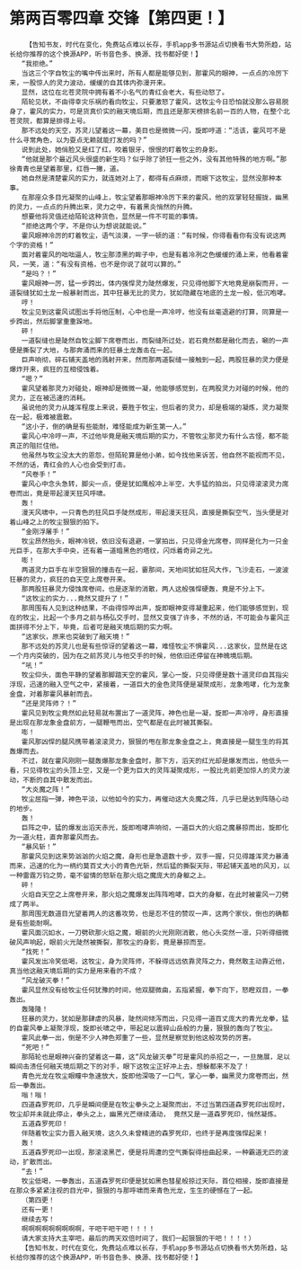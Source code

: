 # 第两百零四章 交锋【第四更！】
        【告知书友，时代在变化，免费站点难以长存，手机app多书源站点切换看书大势所趋，站长给你推荐的这个换源APP，听书音色多、换源、找书都好使！】
       “我拒绝。”
       当这三个字自牧尘的嘴中传出来时，所有人都是能够见到，那霍风的眼神，一点点的冷厉下来，一股惊人的灵力波动，缓缓的自其体内弥漫开来。
       显然，这位在北苍灵院中拥有着不小名气的青红会老大，有些动怒了。
       陌轮见状，不由得幸灾乐祸的看向牧尘，只要激怒了霍风，这牧尘今日恐怕就没那么容易脱身了，霍风的实力，可是货真价实的融天境后期，而且还是那天榜排名前一百的人物，在整个北苍灵院，都算是排得上号。
       那不远处的天空，苏灵儿望着这一幕，美目也是微微一闪，旋即哼道：“活该，霍风可不是什么寻常角色，以为耍点无赖就能打发的吗？”
       说到此处，她俏脸又是红了红，咬着银牙，恨恨的盯着牧尘的身影。
       “他就是那个最近风头很盛的新生吗？似乎除了骄狂一些之外，没有其他特殊的地方啊。”那徐青青也是望着那里，红唇一撇，道。
       她自然是清楚霍风的实力，就连她对上了，都得有点麻烦，而眼下这牧尘，显然没那种本事。
       在那座众多目光凝聚的山峰上，牧尘望着那眼神冷厉下来的霍风，他的双掌轻轻握拢，幽黑的灵力，一点点的升腾出来，灵力之中，有着黑炎悄然的升腾。
       想要他将灵值还给陌轮这种货色，显然是一件不可能的事情。
       “拒绝这两个字，不是你认为想说就能说。”
       霍风眼神冷厉的盯着牧尘，语气淡漠，一字一顿的道：“有时候，你得看看你有没有说这两个字的资格！”
       面对着霍风的咄咄逼人，牧尘那漆黑的眸子中，也是有着冷冽之色缓缓的涌上来，他看着霍风，一笑，道：“有没有资格，也不是你说了就可以算的。”
       “是吗？！”
       霍风眼神一厉，猛一步跨出，体内强悍灵力陡然爆发，只见得他脚下大地竟是崩裂而开，一道裂缝犹如土龙一般暴射而出，其中狂暴无比的灵力，犹如隐藏在地底的土龙一般，低沉咆哮。
       哼！
       牧尘见到这霍风试图出手将他压制，心中也是一声冷哼，他没有丝毫退避的打算，同算是一步跨出，然后脚掌重重跺地。
       砰！
       一道裂缝也是陡然自牧尘脚下席卷而出，而裂缝所过处，岩石竟然都是融化而去，唰的一声便是撕裂了大地，与那奔涌而来的狂暴土龙轰击在一起。
       巨声响彻，碎石铺天盖地的溅射开来，然而那两道裂缝一接触到一起，两股狂暴的灵力便是爆炸开来，疯狂的互相侵蚀着。
       “嗯？”
       霍风望着那灵力对碰处，眼神却是微微一凝，他能够感觉到，在两股灵力对碰的时候，他的灵力，正在被迅速的消耗。
       虽说他的灵力从雄浑程度上来说，要胜于牧尘，但后者的灵力，却是极端的凝炼，灵力凝聚在一起，极难被震散。
       “这小子，倒的确是有些能耐，难怪能成为新生第一人。”
       霍风心中冷哼一声，不过他毕竟是融天境后期的实力，不管牧尘那灵力有什么古怪，都不能真正的阻拦住他。
       他虽然与牧尘没太大的恩怨，但陌轮算是他小弟，如今找他来诉苦，他自然不能视而不见，不然的话，青红会的人心也会受到打击。
       “风卷手！”
       霍风心中念头急转，脚尖一点，便是犹如鹰般冲上半空，大手猛的拍出，只见得滚滚灵力席卷而出，竟是带起漫天狂风呼啸。
       轰！
       漫天风啸中，一只青色的狂风巨手陡然成形，带起漫天狂风，直接是撕裂空气，当头便是对着山峰之上的牧尘狠狠的拍下。
       “金刚浮屠手！”
       牧尘昂然抬头，眼神冷锐，依旧没有退避，一掌拍出，只见得金光席卷，同样是化为一只金光巨手，在那大手中央，还有着一道暗黑色的塔纹，闪烁着奇异之光。
       嘭！
       两道灵力巨手在半空狠狠的撞击在一起，霎那间，天地间犹如狂风大作，飞沙走石，一波波狂暴的灵力，疯狂的自天空上席卷开来。
       那两股狂暴灵力侵蚀席卷间，也是逐渐的消散，两人这般强悍硬轰，竟是不分上下。
       “这牧尘的实力...竟然又提升了！”
       那周围有人见到这种结果，不由得惊哗出声，旋即眼神变得凝重起来，他们能够感觉到，现在的牧尘，比起一个多月之前与杨弘交手时，显然又变强了许多，不然的话，不可能会与霍风正面拼得不分上下，毕竟，后者可是融天境后期的实力啊。
       “这家伙，原来也突破到了融天境！”
       那不远处的苏灵儿也是有些惊讶的望着这一幕，难怪牧尘不惧霍风...这家伙，显然是在这一个月内突破的，因为在之前苏灵儿与他交手的时候，他依旧还停留在神魄境后期。
       “吼！”
       牧尘仰头，面色平静的望着那脚踏天空的霍风，掌心一旋，只见得便是数十道灵印自其指尖浮现，迅速的融入空气之中，紧接着，一道巨大的金色灵阵便是凝聚成形，龙象咆哮，化为龙象金盘，对着那霍风暴射而去。
       “还是灵阵师？！”
       霍风见到牧尘竟然如此轻易就布置出了一道灵阵，神色也是一凝，旋即一声冷哼，身形直接是出现在那龙象金盘前方，一腿鞭甩而出，空气都是在此时被其撕裂。
       嘭！
       霍风那凶悍的腿风携带着滚滚灵力，狠狠的甩在那龙象金盘之上，竟直接是一腿生生的将其轰爆而去。
       不过，就在霍风刚刚一腿轰爆那龙象金盘时，那下方，滔天的红光却是爆发而出，他低头一看，只见得牧尘的头顶上空，又是一个更为巨大的灵阵凝聚成形，一股比先前更加惊人的灵力波动，不断的自其中散发而出。
       “大炎魔之阵！”
       牧尘屈指一弹，神色平淡，以他如今的实力，再催动这大炎魔之阵，几乎已是达到阵随心动的地步。
       轰！
       巨阵之中，猛的爆发出滔天赤光，旋即咆哮声响彻，一道巨大的火焰之魔暴掠而出，旋即化为一道火柱，直奔那霍风而去。
       “暴风斩！”
       那霍风见到这来势汹汹的火焰之魔，身形也是急退数十步，双手一握，只见得雄浑灵力暴涌而来，迅速的化为一柄约莫百丈大小的青色光斩，然后猛的撕裂天际，带起铺天盖地的风刃，以一种雷霆万钧之势，毫不留情的怒斩在那火焰之魔庞大的身躯之上。
       砰！
       火焰自天空之上席卷开来，那火焰之魔爆发出阵阵咆哮，巨大的身躯，在此时被霍风一刀劈成了两半。
       那周围无数道目光望着两人的这番攻势，也是忍不住的赞叹一声，这两个家伙，倒也的确都是有些能耐啊。
       霍风面沉如水，一刀劈砍那火焰之魔，眼前的火光刚刚消散，他心头突然一凛，只听得细微破风声响起，眼前火光陡然被撕裂，那牧尘的身影，竟是暴掠而至。
       “找死！”
       霍风发出冷笑低喝，这牧尘，身为灵阵师，不躲得远远依靠灵阵之力，竟然敢主动靠近他，真当他这融天境后期的实力是用来看的不成？
       “风龙破灭拳！”
       霍风显然没有给牧尘任何犹豫的时间，他双腿微曲，五指紧握，拳下向下，怒瞪双目，一拳轰出。
       轰隆隆！
       狂暴的灵力，犹如是那肆虐的风暴，陡然间倾泻而出，只见得一道百丈庞大的青光龙拳，猛的自霍风拳上凝聚浮现，旋即长啸之中，带起足以震碎山岳般的力量，狠狠的轰向了牧尘。
       霍风此拳一出，倒是不少人神色郑重了一些，显然是察觉到他这般攻势的厉害。
       “死吧！”
       那陌轮也是眼神兴奋的望着这一幕，这“风龙破灭拳”可是霍风的杀招之一，一旦施展，足以瞬间击溃任何融天境后期之下的对手，眼下这牧尘正好冲上去，想躲都来不及了！
       青色光龙在牧尘眼瞳中急速放大，旋即他深吸了一口气，掌心一拳，幽黑灵力席卷而出，然后一拳轰出。
       嗡！嗡！
       四道森罗死印，几乎是瞬间便是在牧尘拳头之上凝聚而出，不过当第四道森罗死印出现时，牧尘却并未就此停止，拳头之上，幽黑光芒继续涌动， 竟然又是一道森罗死印，悄然凝炼。
       五道森罗死印！
       伴随着牧尘实力晋入融天境，这久久未曾精进的森罗死印，也终于是再度强悍起来！
       轰！
       五道森罗死印一出现，那滚滚黑芒，便是将周遭的空气撕裂得扭曲起来，一种霸道无匹的波动，扩散而出。
       “去！”
       牧尘低喝，一拳轰出，五道森罗死印便是犹如黑色彗星般掠过天际，首位相接，旋即直接是在那众多紧紧注视的目光中，狠狠的与那呼啸而来青色光龙，生生的硬憾在了一起。
       （第四更！
       还有一更！
       继续去写！
       啊啊啊啊啊啊啊啊啊，干吧干吧干吧！！！！
       请大家支持大主宰吧，最后的两天双倍时间了，我们一起狠狠的干吧！！！！）
       【告知书友，时代在变化，免费站点难以长存，手机app多书源站点切换看书大势所趋，站长给你推荐的这个换源APP，听书音色多、换源、找书都好使！】